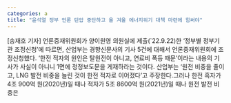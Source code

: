```yaml
---
categories: a
title: "윤석열 정부 언론 탄압 중단하고 올 겨울 에너지위기 대책 마련에 힘써야"
---
```

[송재호 기자] 언론중재위원회가 양이원영 의원실에 제출(`22.9.22)한 ‘정부별 정부기관 조정신청’에 따르면, 산업부는 경향신문사의 기사 5건에 대해서 언론중재위원회에 조정신청했다. ‘한전 적자의 원인은 탈원전이 아니고, 연료비 폭등 때문’이라는 내용의 기사가 사실이 아니니 1면에 정정보도문을 게재하라는 것이다. 산업부는 ‘원전 비중을 줄이고, LNG 발전 비중을 늘린 것이 한전 적자로 이어졌다’고 주장한다.그러나 한전 흑자가 4조 900억 원(2020년)일 때나 적자가 5조 8600억 원(2021년)일 때나 원전 발전 비중은